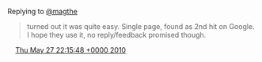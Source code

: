 Replying to [@magthe](https://twitter.com/magthe/status/14862150165)

> turned out it was quite easy\. Single page, found as 2nd hit on Google\. I hope they use it, no reply/feedback promised though\.

<img src="../../media/tweet.ico" width="12" /> [Thu May 27 22:15:48 +0000 2010](https://twitter.com/DromerDenker/status/14862712060)